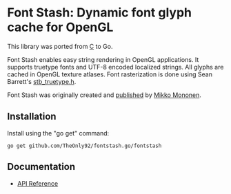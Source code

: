 # Font Stash: Dynamic font glyph cache for OpenGL

This library was ported from [C](https://github.com/akrinke/Font-Stash) to Go.

Font Stash enables easy string rendering in OpenGL applications. It supports truetype fonts and UTF-8 encoded localized strings. All glyphs are cached in OpenGL texture atlases. Font rasterization is done using Sean Barrett's [stb_truetype.h](http://nothings.org/).

Font Stash was originally created and [published](http://digestingduck.blogspot.com/2009/08/font-stash.html) by [Mikko Mononen](http://digestingduck.blogspot.com).

## Installation

Install using the "go get" command:

    go get github.com/TheOnly92/fontstash.go/fontstash

## Documentation

- [API Reference](http://godoc.org/github.com/TheOnly92/fontstash.go/fontstash)
